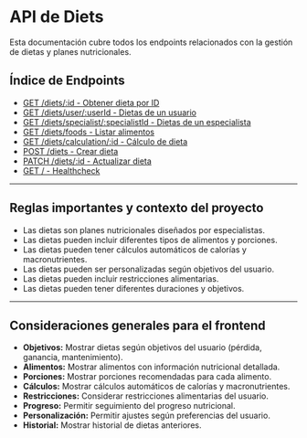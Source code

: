 # API de Diets

Esta documentación cubre todos los endpoints relacionados con la gestión de dietas y planes nutricionales.

## Índice de Endpoints

- [GET /diets/:id - Obtener dieta por ID](./diets-get.md)
- [GET /diets/user/:userId - Dietas de un usuario](./diets-list-by-user.md)
- [GET /diets/specialist/:specialistId - Dietas de un especialista](./diets-list-by-specialist.md)
- [GET /diets/foods - Listar alimentos](./diets-foods.md)
- [GET /diets/calculation/:id - Cálculo de dieta](./diets-calculation.md)
- [POST /diets - Crear dieta](./diets-create.md)
- [PATCH /diets/:id - Actualizar dieta](./diets-update.md)
- [GET / - Healthcheck](./diets-healthcheck.md)

---

## Reglas importantes y contexto del proyecto

- Las dietas son planes nutricionales diseñados por especialistas.
- Las dietas pueden incluir diferentes tipos de alimentos y porciones.
- Las dietas pueden tener cálculos automáticos de calorías y macronutrientes.
- Las dietas pueden ser personalizadas según objetivos del usuario.
- Las dietas pueden incluir restricciones alimentarias.
- Las dietas pueden tener diferentes duraciones y objetivos.

---

## Consideraciones generales para el frontend

- **Objetivos:** Mostrar dietas según objetivos del usuario (pérdida, ganancia, mantenimiento).
- **Alimentos:** Mostrar alimentos con información nutricional detallada.
- **Porciones:** Mostrar porciones recomendadas para cada alimento.
- **Cálculos:** Mostrar cálculos automáticos de calorías y macronutrientes.
- **Restricciones:** Considerar restricciones alimentarias del usuario.
- **Progreso:** Permitir seguimiento del progreso nutricional.
- **Personalización:** Permitir ajustes según preferencias del usuario.
- **Historial:** Mostrar historial de dietas anteriores. 